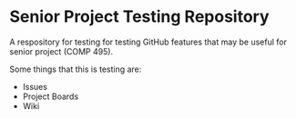 # Senior Project Testing Repository

A respository for testing for testing GitHub features that may be useful for
senior project (COMP 495).

Some things that this is testing are:

- Issues
- Project Boards
- Wiki
